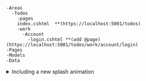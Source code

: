     -Areas
      -Todos
        -pages
        index.cshtml  **(https://localhost:5001/todos)
        -work
          -Account
            -login.cshtml **(add @page)(https://localhost:5001/todos/work/account/login)
    -Pages
    -Models
    -Data

<details>
  <summary>Including a new splash animation</summary>

1. Convert your animation to a `.gif` file.
   Ideally, use a background color of `0xFF030303` to ensure the animation
   blends into the background of the app.

2. Add your new `.gif` file to the assets directory under
   `assets/splash_effects`. Ensure the name follows the format
   `splash_effect_$num.gif`. The number should be the next number after the
   current largest number in the repository.

3. Update the map `_effectDurations` in
   [splash.dart](lib/pages/splash.dart) to include the number of the
   new `.gif` as well as its estimated duration. The duration is used to
   determine how long to display the splash animation at launch.
</details>
